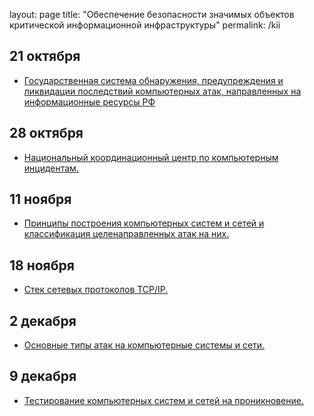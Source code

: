 layout: page
title: "Обеспечение безопасности значимых объектов критической информационной инфраструктуры"
permalink: /kii

## 21 октября
- [Государственная система обнаружения, предупреждения и ликвидации последствий компьютерных атак, направленных на информационные ресурсы РФ](../sopka.svg) 

## 28 октября 
- [Национальный координационный центр по компьютерным инцидентам.](../nkcki.svg)

## 11 ноября
- [Принципы построения компьютерных систем и сетей и классификация целенаправленных атак на них.]()

## 18 ноября
- [Стек сетевых протоколов TCP/IP.]()

## 2 декабря
- [Основные типы атак на компьютерные системы и сети.]()

## 9 декабря
- [Тестирование компьютерных систем и сетей на проникновение.]()

